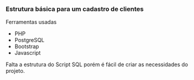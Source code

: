 ### Estrutura básica para um cadastro de clientes

Ferramentas usadas
- PHP
- PostgreSQL
- Bootstrap
- Javascript

Falta a estrutura do Script SQL porém é fácil de criar as necessidades do projeto.
